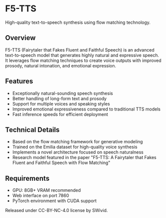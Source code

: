 # F5-TTS

High-quality text-to-speech synthesis using flow matching technology.

## Overview
F5-TTS (Fairytaler that Fakes Fluent and Faithful Speech) is an advanced text-to-speech model that generates highly natural and expressive speech. It leverages flow matching techniques to create voice outputs with improved prosody, natural intonation, and emotional expression.

## Features
- Exceptionally natural-sounding speech synthesis
- Better handling of long-form text and prosody
- Support for multiple voices and speaking styles
- Improved emotional expressiveness compared to traditional TTS models
- Fast inference speeds for efficient deployment

## Technical Details
- Based on the flow matching framework for generative modeling
- Trained on the Emilia dataset for high-quality voice synthesis
- Implements a novel architecture focused on speech naturalness
- Research model featured in the paper "F5-TTS: A Fairytaler that Fakes Fluent and Faithful Speech with Flow Matching"

## Requirements
- GPU: 8GB+ VRAM recommended
- Web interface on port 7860
- PyTorch environment with CUDA support

Released under CC-BY-NC-4.0 license by SWivid. 